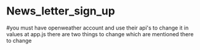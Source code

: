 # News_letter_sign_up
#you must have openweather account and use their api's to change it in values at app.js there are two things to change which are mentioned there to change
